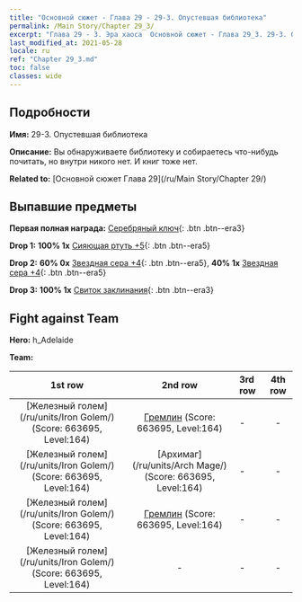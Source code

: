 ```yaml
---
title: "Основной сюжет - Глава 29 - 29-3. Опустевшая библиотека"
permalink: /Main Story/Chapter 29_3/
excerpt: "Глава 29 - 3. Эра хаоса  Основной сюжет - Глава 29_3. 29-3. Опустевшая библиотека"
last_modified_at: 2021-05-28
locale: ru
ref: "Chapter 29_3.md"
toc: false
classes: wide
---
```


## Подробности

 **Имя:** 29-3. Опустевшая библиотека

 **Описание:** Вы обнаруживаете библиотеку и собираетесь что-нибудь почитать, но внутри никого нет. И книг тоже нет.

 **Related to:** [Основной сюжет Глава 29](/ru/Main Story/Chapter 29/)

## Выпавшие предметы

 **Первая полная награда:** [Серебряный ключ](/ItemsRU/con_693/){: .btn .btn--era3}

 **Drop 1:** **100% 1x** [Сияющая ртуть +5](/ItemsRU/mat_98/){: .btn .btn--era5}

 **Drop 2:** **60% 0x** [Звездная сера +4](/ItemsRU/mat_92/){: .btn .btn--era5}, **40% 1x** [Звездная сера +4](/ItemsRU/mat_92/){: .btn .btn--era5}

 **Drop 3:** **100% 1x** [Свиток заклинания](/ItemsRU/con_694/){: .btn .btn--era3}


## Fight against Team
 **Hero:** h_Adelaide

 **Team:**


  | 1st row | 2nd row | 3rd row | 4th row |
  |:----:|:----:|:----|:----:|
  | [Железный голем](/ru/units/Iron Golem/) (Score: 663695, Level:164)  | [Гремлин](/ru/units/Gremlin/) (Score: 663695, Level:164)  | - | - |
  | [Железный голем](/ru/units/Iron Golem/) (Score: 663695, Level:164)  | [Архимаг](/ru/units/Arch Mage/) (Score: 663695, Level:164)  | - | - |
  | [Железный голем](/ru/units/Iron Golem/) (Score: 663695, Level:164)  | [Гремлин](/ru/units/Gremlin/) (Score: 663695, Level:164)  | - | - |
  | [Железный голем](/ru/units/Iron Golem/) (Score: 663695, Level:164)  | - | - | - |


